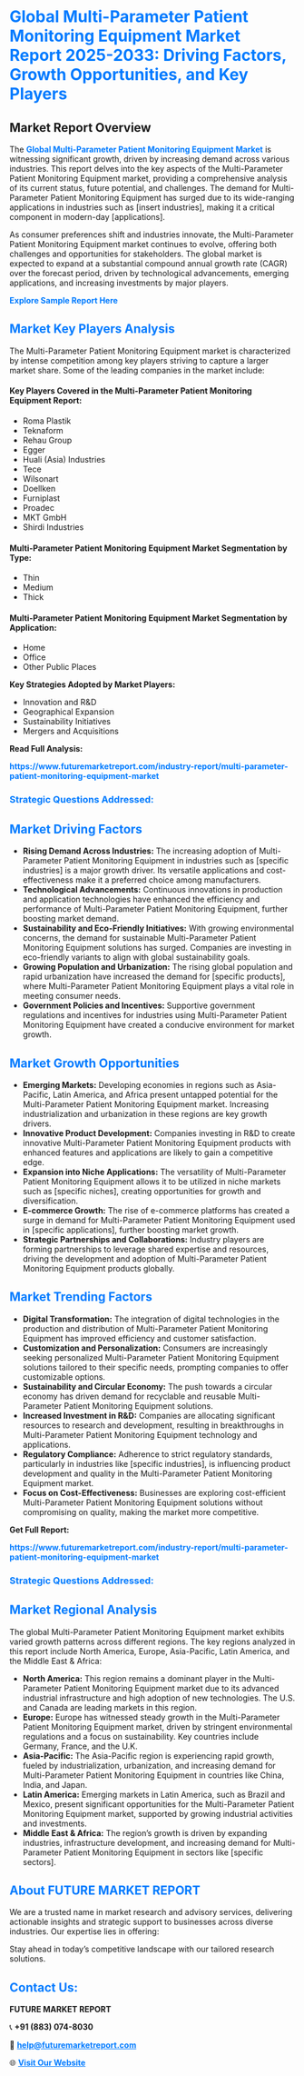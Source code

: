 <h1 style="color: #007BFF;">Global Multi-Parameter Patient Monitoring Equipment Market Report 2025-2033: Driving Factors, Growth Opportunities, and Key Players</h1>

<section id="overview">
<h2>Market Report Overview</h2>
<p>The <a href="https://www.futuremarketreport.com/industry-report/multi-parameter-patient-monitoring-equipment-market" style="color: #007BFF; text-decoration: none;"><strong>Global Multi-Parameter Patient Monitoring Equipment Market</strong></a> is witnessing significant growth, driven by increasing demand across various industries. This report delves into the key aspects of the Multi-Parameter Patient Monitoring Equipment market, providing a comprehensive analysis of its current status, future potential, and challenges. The demand for Multi-Parameter Patient Monitoring Equipment has surged due to its wide-ranging applications in industries such as [insert industries], making it a critical component in modern-day [applications].</p>
<p>As consumer preferences shift and industries innovate, the Multi-Parameter Patient Monitoring Equipment market continues to evolve, offering both challenges and opportunities for stakeholders. The global market is expected to expand at a substantial compound annual growth rate (CAGR) over the forecast period, driven by technological advancements, emerging applications, and increasing investments by major players.</p>
</section>

<section id="overview">
<p><a href="https://www.futuremarketreport.com/request-sample/reportId=26452" style="color: #007BFF; text-decoration: none;"><strong>Explore Sample Report Here</strong></a></p>
</section>

<section id="key-players">
<h2 style="color: #007BFF;">Market Key Players Analysis</h2>
<p>The Multi-Parameter Patient Monitoring Equipment market is characterized by intense competition among key players striving to capture a larger market share. Some of the leading companies in the market include:</p>
<h4>Key Players Covered in the Multi-Parameter Patient Monitoring Equipment Report:</h4>
<ul><li>Roma Plastik</li><li>Teknaform</li><li>Rehau Group</li><li>Egger</li><li>Huali (Asia) Industries</li><li>Tece</li><li>Wilsonart</li><li>Doellken</li><li>Furniplast</li><li>Proadec</li><li>MKT GmbH</li><li>Shirdi Industries</li></ul>
<h4>Multi-Parameter Patient Monitoring Equipment Market Segmentation by Type:</h4>
<ul><li>Thin</li><li>Medium</li><li>Thick</li></ul>

<h4>Multi-Parameter Patient Monitoring Equipment Market Segmentation by Application:</h4>
<ul><li>Home</li><li>Office</li><li>Other Public Places</li></ul>
<p><strong>Key Strategies Adopted by Market Players:</strong></p>
<ul>
<li>Innovation and R&D</li>
<li>Geographical Expansion</li>
<li>Sustainability Initiatives</li>
<li>Mergers and Acquisitions</li>
</ul>
</section>

<section>
<p><strong>Read Full Analysis: </strong></p><a href="https://www.futuremarketreport.com/industry-report/multi-parameter-patient-monitoring-equipment-market" style="color: #007BFF; text-decoration: none;"><strong>https://www.futuremarketreport.com/industry-report/multi-parameter-patient-monitoring-equipment-market</strong></a>
<h3 style="color: #007BFF;">Strategic Questions Addressed:</h3>
</section>

<section id="driving-factors">
<h2 style="color: #007BFF;">Market Driving Factors</h2>
<ul>
<li><strong>Rising Demand Across Industries:</strong> The increasing adoption of Multi-Parameter Patient Monitoring Equipment in industries such as [specific industries] is a major growth driver. Its versatile applications and cost-effectiveness make it a preferred choice among manufacturers.</li>
<li><strong>Technological Advancements:</strong> Continuous innovations in production and application technologies have enhanced the efficiency and performance of Multi-Parameter Patient Monitoring Equipment, further boosting market demand.</li>
<li><strong>Sustainability and Eco-Friendly Initiatives:</strong> With growing environmental concerns, the demand for sustainable Multi-Parameter Patient Monitoring Equipment solutions has surged. Companies are investing in eco-friendly variants to align with global sustainability goals.</li>
<li><strong>Growing Population and Urbanization:</strong> The rising global population and rapid urbanization have increased the demand for [specific products], where Multi-Parameter Patient Monitoring Equipment plays a vital role in meeting consumer needs.</li>
<li><strong>Government Policies and Incentives:</strong> Supportive government regulations and incentives for industries using Multi-Parameter Patient Monitoring Equipment have created a conducive environment for market growth.</li>
</ul>
</section>

<section id="growth-opportunities">
<h2 style="color: #007BFF;">Market Growth Opportunities</h2>
<ul>
<li><strong>Emerging Markets:</strong> Developing economies in regions such as Asia-Pacific, Latin America, and Africa present untapped potential for the Multi-Parameter Patient Monitoring Equipment market. Increasing industrialization and urbanization in these regions are key growth drivers.</li>
<li><strong>Innovative Product Development:</strong> Companies investing in R&D to create innovative Multi-Parameter Patient Monitoring Equipment products with enhanced features and applications are likely to gain a competitive edge.</li>
<li><strong>Expansion into Niche Applications:</strong> The versatility of Multi-Parameter Patient Monitoring Equipment allows it to be utilized in niche markets such as [specific niches], creating opportunities for growth and diversification.</li>
<li><strong>E-commerce Growth:</strong> The rise of e-commerce platforms has created a surge in demand for Multi-Parameter Patient Monitoring Equipment used in [specific applications], further boosting market growth.</li>
<li><strong>Strategic Partnerships and Collaborations:</strong> Industry players are forming partnerships to leverage shared expertise and resources, driving the development and adoption of Multi-Parameter Patient Monitoring Equipment products globally.</li>
</ul>
</section>

<section id="trending-factors">
<h2 style="color: #007BFF;">Market Trending Factors</h2>
<ul>
<li><strong>Digital Transformation:</strong> The integration of digital technologies in the production and distribution of Multi-Parameter Patient Monitoring Equipment has improved efficiency and customer satisfaction.</li>
<li><strong>Customization and Personalization:</strong> Consumers are increasingly seeking personalized Multi-Parameter Patient Monitoring Equipment solutions tailored to their specific needs, prompting companies to offer customizable options.</li>
<li><strong>Sustainability and Circular Economy:</strong> The push towards a circular economy has driven demand for recyclable and reusable Multi-Parameter Patient Monitoring Equipment solutions.</li>
<li><strong>Increased Investment in R&D:</strong> Companies are allocating significant resources to research and development, resulting in breakthroughs in Multi-Parameter Patient Monitoring Equipment technology and applications.</li>
<li><strong>Regulatory Compliance:</strong> Adherence to strict regulatory standards, particularly in industries like [specific industries], is influencing product development and quality in the Multi-Parameter Patient Monitoring Equipment market.</li>
<li><strong>Focus on Cost-Effectiveness:</strong> Businesses are exploring cost-efficient Multi-Parameter Patient Monitoring Equipment solutions without compromising on quality, making the market more competitive.</li>
</ul>
</section>

<section>
<p><strong>Get Full Report: </strong></p><a href="https://www.futuremarketreport.com/industry-report/multi-parameter-patient-monitoring-equipment-market" style="color: #007BFF; text-decoration: none;"><strong>https://www.futuremarketreport.com/industry-report/multi-parameter-patient-monitoring-equipment-market</strong></a>
<h3 style="color: #007BFF;">Strategic Questions Addressed:</h3>
</section>


<section id="regional-analysis">
<h2 style="color: #007BFF;">Market Regional Analysis</h2>
<p>The global Multi-Parameter Patient Monitoring Equipment market exhibits varied growth patterns across different regions. The key regions analyzed in this report include North America, Europe, Asia-Pacific, Latin America, and the Middle East & Africa:</p>
<ul>
<li><strong>North America:</strong> This region remains a dominant player in the Multi-Parameter Patient Monitoring Equipment market due to its advanced industrial infrastructure and high adoption of new technologies. The U.S. and Canada are leading markets in this region.</li>
<li><strong>Europe:</strong> Europe has witnessed steady growth in the Multi-Parameter Patient Monitoring Equipment market, driven by stringent environmental regulations and a focus on sustainability. Key countries include Germany, France, and the U.K.</li>
<li><strong>Asia-Pacific:</strong> The Asia-Pacific region is experiencing rapid growth, fueled by industrialization, urbanization, and increasing demand for Multi-Parameter Patient Monitoring Equipment in countries like China, India, and Japan.</li>
<li><strong>Latin America:</strong> Emerging markets in Latin America, such as Brazil and Mexico, present significant opportunities for the Multi-Parameter Patient Monitoring Equipment market, supported by growing industrial activities and investments.</li>
<li><strong>Middle East & Africa:</strong> The region’s growth is driven by expanding industries, infrastructure development, and increasing demand for Multi-Parameter Patient Monitoring Equipment in sectors like [specific sectors].</li>
</ul>
</section>

<footer>
<h2 style="color: #007BFF;">About FUTURE MARKET REPORT</h2>
<p>We are a trusted name in market research and advisory services, delivering actionable insights and strategic support to businesses across diverse industries. Our expertise lies in offering:</p>

<p>Stay ahead in today’s competitive landscape with our tailored research solutions.</p>

<h2 style="color: #007BFF;">Contact Us:</h2>
<p><strong>FUTURE MARKET REPORT</strong></p>
<p>📞 <strong>+91 (883) 074-8030</strong></p>
<p>📧 <strong><a href="mailto:help@futuremarketreport.com" style="color: #007BFF;">help@futuremarketreport.com</a></strong></p>
<p>🌐 <strong><a href="https://www.futuremarketreport.com/" style="color: #007BFF;">Visit Our Website</a></strong></p>
</footer>
